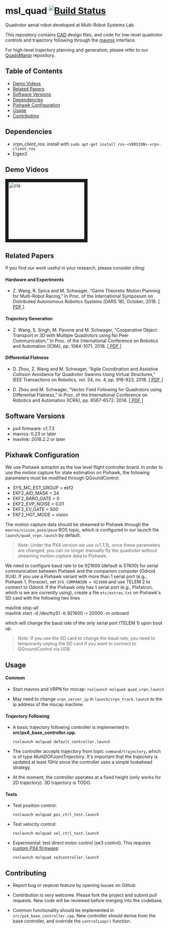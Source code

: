 # msl_quad [![Build Status](https://travis-ci.com/StanfordMSL/msl_quad.svg?branch=master)](https://travis-ci.com/StanfordMSL/msl_quad)

Quadrotor aerial robot developed at Multi-Robot Systems Lab.

This repository contains <a href="https://github.com/StanfordMSL/msl_quad/tree/master/Hardware" target="_blank">CAD</a> design files, and code for low-level quadrotor controls and trajectory following through the <a href="http://wiki.ros.org/mavros" target="_blank">mavros</a> interface.

For high-level trajectory planning and generation, please refer to our <a href="https://github.com/StanfordMSL/QuadsManip" target="_blank">QuadsManip</a> repository.

## Table of Contents
  * [Demo Videos](#demo-videos)
  * [Related Papers](#related-papers)
  * [Software Versions](#software-versions)
  * [Dependencies](#dependencies)
  * [Pixhawk Configuration](#pixhawk-configuration)
  * [Usage](#usage)
  * [Contributing](#contributing)

## Dependencies
- vrpn_client_ros: install with `sudo apt-get install ros-<VERSION>-vrpn-client_ros`
- Eigen3

## Demo Videos

<a href="https://youtu.be/yH0KMWm9cNU" target="_blank"><img src="https://img.youtube.com/vi/yH0KMWm9cNU/0.jpg" 
alt="cla" width="240" height="180" border="10" /></a>

## Related Papers
If you find our work useful in your research, please consider citing:

#### Hardware and Experiments
- Z. Wang, R. Spica and M. Schwager, “Game Theoretic Motion Planning for Multi-Robot Racing,” In Proc. of the International Symposium on Distributed Autonomous Robotics Systems (DARS 18), October, 2018. <a href="https://msl.stanford.edu/sites/default/files/wang-etal-dars18-mlt-rbt-racing.pdf" target="_blank">[ PDF ]</a>

#### Trajectory Generation

- Z. Wang, S. Singh, M. Pavone and M. Schwager, “Cooperative Object Transport in 3D with Multiple Quadrotors using No Peer Communication,” In Proc. of the International Conference on Robotics and Automation (ICRA), pp. 1064-1071, 2018. <a href="https://msl.stanford.edu/sites/default/files/wang.singh_.pavone.ea_.icra18.pdf" target="_blank">[ PDF ]</a>

#### Differential Flatness

- D. Zhou, Z. Wang and M. Schwager, “Agile Coordination and Assistive Collision Avoidance for Quadrotor Swarms Using Virtual Structures,” IEEE Transactions on Robotics, vol. 34, no. 4, pp. 916-923, 2018. <a href="https://msl.stanford.edu/sites/default/files/zhou-etal-tro18-structure.pdf" target="_blank">[ PDF ]</a>

- D. Zhou and M. Schwager, “Vector Field Following for Quadrotors using Differential Flatness,” In Proc. of the International Conference on Robotics and Automation (ICRA), pp. 6567-6572. 2014. <a href="https://msl.stanford.edu/sites/default/files/zhouschwagericra14quadvectorfield.pdf" target="_blank">[ PDF ]</a> 

## Software Versions
- px4 firmware: v1.7.3
- mavros: 0.23 or later
- mavlink: 2018.2.2 or later


## Pixhawk Configuration

We use Pixhawk autopilot as the low level flight controller board. In order to use the motion capture for state estimation on Pixhawk, the following parameters must be modified through QGoundControl:

- SYS_MC_EST_GROUP = ekf2
- EKF2_AID_MASK = 24
- EKF2_BARO_GATE = 0
- EKF2_EVP_NOISE = 0.01
- EKF2_EV_GATE = 500
- EKF2_HGT_MODE = vision

The motion capture data should be streamed to Pixhawk through the `mavros/vision_pose/pose` ROS topic, which is configured in our launch file `launch/quad_vrpn.launch` by default.

>*Note*: Under the PX4 version we use (v1.7.3), once these parameters are changed, you can no longer manually fly the quadrotor without streaming motion capture data to Pixhawk.

We need to configure baud rate to be 921600 (default is 57600) for serial communication between Pixhawk and the companion computer (Odroid XU4). If you use a Pixhawk variant with more than 1 serial port (e.g., Pixhawk 1, Pixracer), set `SYS_COMPANION = 921600` and use TELEM 2 to connect to Odoird. If the Pixhawk only has 1 serial port (e.g., Pixfalcon, which is we are currently using), create a file `etc/extras.txt` on Pixhawk's SD card with the following two lines

mavlink stop-all  
mavlink start -d /dev/ttyS1 -b 921600 -r 20000 -m onboard

which will change the baud rate of the only serial port (TELEM 1) upon boot up.

> *Note*: If you use the SD card to change the baud rate, you need to temporarily unplug the SD card if you want to connect to QGroundControl via USB.

## Usage

#### Common
- Start mavros and VRPN for mocap: ```roslaunch mslquad quad_vrpn.launch```

- May need to change ```vrpn_server_ip``` in ```launch/vrpn_track.launch``` to the ip address of the mocap machine.

#### Trajectory Following
- A basic trajectory following controller is implemented in **src/px4_base_controller.cpp**.

    ```roslaunch mslquad default_controller.launch```

- The controller accepts trajectory from topic ```command/trajectory```, which is of type *MultiDOFJointTrajectory*. It's important that the trajectory is updated at least 10Hz since the controller uses a simple lookahead strategy.

- At the moment, the controller operates at a fixed height (only works for 2D trajectory). 3D trajectory is TODO. 

#### Tests
- Test position control: 

    ```roslaunch mslquad pos_ctrl_test.launch```

- Test velocity control: 
    
    ```roslaunch mslquad vel_ctrl_test.launch```

- Experimental: test direct motor control (se3 control). This requires <a href="https://github.com/StanfordMSL/Firmware/tree/msl-quads-manip" target="_blank">custom PX4 firmware</a>:

    ```roslaunch mslquad se3controller.launch```

## Contributing

- Report bug or reqeust feature by opening issues on Github

- Contribution is very welcome. Please fork the project and submit pull requests. New code will be reviewed before merging into the codebase.

- Common functionality should be implemented in ```src/px4_base_controller.cpp```. New controller should derive from the base controller, and override the ```controlLoop()``` function.
